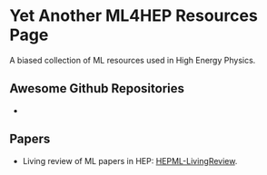 
# Yet Another ML4HEP Resources Page
A biased collection of ML resources used in High Energy Physics.

## Awesome Github Repositories
* 

## Papers
* Living review of ML papers in HEP: [HEPML-LivingReview](https://github.com/iml-wg/HEPML-LivingReview).
